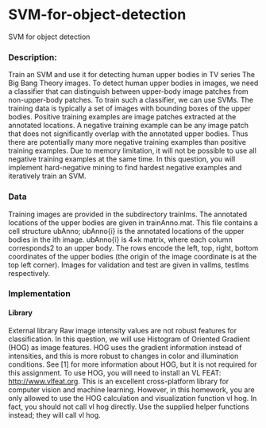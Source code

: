 # SVM-for-object-detection
SVM for object detection
###  Description: 
Train an SVM and use it for detecting human upper bodies in TV series The Big Bang Theory images. To detect human upper bodies in images, we need a classifier that can distinguish between upper-body image patches from non-upper-body patches. To train such a classifier, we can use SVMs. The training data is typically a set of images with bounding boxes of the upper bodies. Positive training examples are image patches extracted at the annotated locations. A negative training example can be any image patch that does not significantly overlap with the annotated upper bodies. Thus there are potentially many more negative training examples than positive training examples. Due to memory limitation, it will not be possible to use all negative training examples at the same time. In this question, you will implement hard-negative mining to find hardest negative examples and iteratively train an SVM.

### Data 

Training images are provided in the subdirectory trainIms. The annotated locations of the upper bodies are given in trainAnno.mat. This file contains a cell structure ubAnno; ubAnno{i} is the annotated locations of the upper bodies in the ith image. ubAnno{i} is 4×k matrix, where each column corresponds2 to an upper body. The rows encode the left, top, right, bottom coordinates of the upper bodies (the origin of the image coordinate is at the top left corner).
Images for validation and test are given in valIms, testIms respectively. 


### Implementation

#### Library

External library
Raw image intensity values are not robust features for classification. In this question, we will use Histogram of Oriented Gradient (HOG) as image features. HOG uses the gradient information instead of intensities, and this is more robust to changes in color and illumination conditions. See [1] for more information about
HOG, but it is not required for this assignment.
To use HOG, you will need to install an VL FEAT: http://www.vlfeat.org. This is an excellent cross-platform library for computer vision and machine learning. However, in this homework, you are only allowed to use the HOG calculation and visualization function vl hog. In fact, you should not call vl hog directly. Use the supplied helper functions instead; they will call vl hog.
